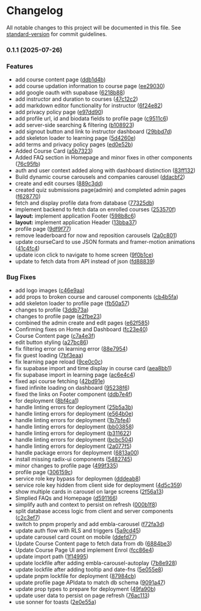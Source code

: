 # Changelog

All notable changes to this project will be documented in this file. See [standard-version](https://github.com/conventional-changelog/standard-version) for commit guidelines.

### 0.1.1 (2025-07-26)


### Features

* add course content page ([ddb1d4b](https://github.com/BITS-Hyderabad-Consulting-Group/Learning-Dashboard/commit/ddb1d4b4e447ece7c436b470b4003bc5f12cc373))
* add course updation information to course page ([ee29030](https://github.com/BITS-Hyderabad-Consulting-Group/Learning-Dashboard/commit/ee29030fb81afba9f8b5f2d764de0dc5c64b5f26))
* add google oauth with supabase ([6218b88](https://github.com/BITS-Hyderabad-Consulting-Group/Learning-Dashboard/commit/6218b8834c6a31a4a300b5dc7f84ff14dde6cb84))
* add instructor and duration to courses ([47c12c2](https://github.com/BITS-Hyderabad-Consulting-Group/Learning-Dashboard/commit/47c12c24f8b6fce5134090817dcc4cfcb2c4b129))
* add markdown editor functionality for instructor ([6f24e82](https://github.com/BITS-Hyderabad-Consulting-Group/Learning-Dashboard/commit/6f24e824ca2f30f5bbcab2c50b33541fe7fe94d5))
* add privacy policy page ([e97dd90](https://github.com/BITS-Hyderabad-Consulting-Group/Learning-Dashboard/commit/e97dd9033253716e5935b126813bb075c238f36d))
* add profile url, id and biodata fields to profile page ([c9511c6](https://github.com/BITS-Hyderabad-Consulting-Group/Learning-Dashboard/commit/c9511c6d95ffd1783282b1f6e06d41bf6c7cc881))
* add server-side searching & filtering ([b108923](https://github.com/BITS-Hyderabad-Consulting-Group/Learning-Dashboard/commit/b1089230316ace7bad943ee50226d4e857108ced))
* add signout button and link to instructor dashboard ([29bbd7d](https://github.com/BITS-Hyderabad-Consulting-Group/Learning-Dashboard/commit/29bbd7d5433413fda4bd0d0c1853219a3a43c17e))
* add skeleton loader to learning page ([5d4260e](https://github.com/BITS-Hyderabad-Consulting-Group/Learning-Dashboard/commit/5d4260e5dd12a17a93797f75e61032fab9faebb2))
* add terms and privacy policy pages ([ed0e52b](https://github.com/BITS-Hyderabad-Consulting-Group/Learning-Dashboard/commit/ed0e52bc3f40a38862eccd9138d44954617c9511))
* Added Course Card ([a5b7323](https://github.com/BITS-Hyderabad-Consulting-Group/Learning-Dashboard/commit/a5b732319398b48af9f50a061b1195e2351a3184))
* Added FAQ section in Homepage and minor fixes in other components ([76c95fb](https://github.com/BITS-Hyderabad-Consulting-Group/Learning-Dashboard/commit/76c95fbdec2089cc51d116923e2ecc287919d266))
* auth and user context added along with dashboard distinction ([83ff132](https://github.com/BITS-Hyderabad-Consulting-Group/Learning-Dashboard/commit/83ff132876ae5aa2dff3700580bb5cb7d348d3a6))
* Build dynamic course carousels and companies carousel ([ddacbf2](https://github.com/BITS-Hyderabad-Consulting-Group/Learning-Dashboard/commit/ddacbf295116573f9b22e6959b17cf1088625596))
* create and edit courses ([889c3dd](https://github.com/BITS-Hyderabad-Consulting-Group/Learning-Dashboard/commit/889c3dd0e1fa728b259d89c5de0d9184111d31f8))
* created quiz submissions page(admin) and completed admin pages ([f628770](https://github.com/BITS-Hyderabad-Consulting-Group/Learning-Dashboard/commit/f628770b8194eb63478a841a5e8a25f9d8e2ed6b))
* fetch and display profile data from database ([77325db](https://github.com/BITS-Hyderabad-Consulting-Group/Learning-Dashboard/commit/77325dba55b609fb54e759b76d195a16cbb0b39f))
* implement backend to fetch data on enrolled courses ([253570f](https://github.com/BITS-Hyderabad-Consulting-Group/Learning-Dashboard/commit/253570f8149b7e75a60fc0b6ddbb661fde37a9ca))
* **layout:** implement application Footer ([598b8c6](https://github.com/BITS-Hyderabad-Consulting-Group/Learning-Dashboard/commit/598b8c67a424b18f734757a5c90d6a793bf16cd0))
* **layout:** implement application Header ([13bba37](https://github.com/BITS-Hyderabad-Consulting-Group/Learning-Dashboard/commit/13bba37628e8d8f8c7f6a16e07358f3b2f629056))
* profile page ([9df9f77](https://github.com/BITS-Hyderabad-Consulting-Group/Learning-Dashboard/commit/9df9f77172a18c271567746579c9e5d1a13639a0))
* remove leaderboard for now and reposition carousels ([2a0c801](https://github.com/BITS-Hyderabad-Consulting-Group/Learning-Dashboard/commit/2a0c8017f984f7af89d86414e609b39a492f4bdc))
* update courseCard to use JSON formats and framer-motion animations ([41c4fc4](https://github.com/BITS-Hyderabad-Consulting-Group/Learning-Dashboard/commit/41c4fc44feeaf9cb1648c6d10bac98c262eb478f))
* update icon click to navigate to home screen ([9f0b1ce](https://github.com/BITS-Hyderabad-Consulting-Group/Learning-Dashboard/commit/9f0b1cef7225f337e3a9175998c1d88d9353c37f))
* update to fetch data from API instead of json ([fd88839](https://github.com/BITS-Hyderabad-Consulting-Group/Learning-Dashboard/commit/fd88839e635194191d28c875bbe5f5663dd2f8c4))


### Bug Fixes

* add logo images ([c46e9aa](https://github.com/BITS-Hyderabad-Consulting-Group/Learning-Dashboard/commit/c46e9aa5c9952485ed27b73cfe1f3d74af1642e7))
* add props to broken course and carousel components ([cb4b5fa](https://github.com/BITS-Hyderabad-Consulting-Group/Learning-Dashboard/commit/cb4b5fa7c682c29d21b77f019d2caed1101f8bf4))
* add skeleton loader to profile page ([fb50a57](https://github.com/BITS-Hyderabad-Consulting-Group/Learning-Dashboard/commit/fb50a572a5ef4f37bb44cedf82c7682472142a32))
* changes to profile ([3ddb73a](https://github.com/BITS-Hyderabad-Consulting-Group/Learning-Dashboard/commit/3ddb73a7a9125010241444529a98cefb7c7c7151))
* changes to profile page ([e2fbe23](https://github.com/BITS-Hyderabad-Consulting-Group/Learning-Dashboard/commit/e2fbe23ebbfb1b5e668d957983b841438da28313))
* combined the admin create and edit pages ([e62f585](https://github.com/BITS-Hyderabad-Consulting-Group/Learning-Dashboard/commit/e62f585ea148ee8879d6902c6f0196da7c3d0d2d))
* Confirming fixes on Home and Dashboard ([fc23e40](https://github.com/BITS-Hyderabad-Consulting-Group/Learning-Dashboard/commit/fc23e4078fbeaa21e05301e12a8a742d1528160c))
* Course Content page ([c7a4e3f](https://github.com/BITS-Hyderabad-Consulting-Group/Learning-Dashboard/commit/c7a4e3ff1e49c0687b9fd64dce4a79fe22f329dc))
* edit button styling ([a27bc86](https://github.com/BITS-Hyderabad-Consulting-Group/Learning-Dashboard/commit/a27bc86a2a28ac2f726b3394e5e8e45b0bc47509))
* fix filtering error on learning error ([88e7954](https://github.com/BITS-Hyderabad-Consulting-Group/Learning-Dashboard/commit/88e7954dc1cc1589ce6dc344c70dcce4aab6ee12))
* fix guest loading ([7bf3eaa](https://github.com/BITS-Hyderabad-Consulting-Group/Learning-Dashboard/commit/7bf3eaa595397e646acc494c5edbb070cc01e32f))
* fix learning page reload ([9ce0c0c](https://github.com/BITS-Hyderabad-Consulting-Group/Learning-Dashboard/commit/9ce0c0c96c7738fbbae7e3d7f9cc4879318501e2))
* fix supabase import and time display in course card ([aea8bb1](https://github.com/BITS-Hyderabad-Consulting-Group/Learning-Dashboard/commit/aea8bb15879ef2daf5526dc363fa35d83ccf52ec))
* fix supabase import in learning page ([ac6e4c4](https://github.com/BITS-Hyderabad-Consulting-Group/Learning-Dashboard/commit/ac6e4c4d25d9b7b831a71ededa8a6e90bf8149bd))
* fixed api course fetching ([42bd91e](https://github.com/BITS-Hyderabad-Consulting-Group/Learning-Dashboard/commit/42bd91e23258080289c34ef15338303988d4995b))
* fixed infinite loading on dashboard ([95238f6](https://github.com/BITS-Hyderabad-Consulting-Group/Learning-Dashboard/commit/95238f69c1e6b9496d42e2968788893bf1eb1418))
* fixed the links on Footer component ([ddb7e4f](https://github.com/BITS-Hyderabad-Consulting-Group/Learning-Dashboard/commit/ddb7e4f302b6c4c57f49fc7578c87f8236c38687))
* for deployment ([8bf4ca1](https://github.com/BITS-Hyderabad-Consulting-Group/Learning-Dashboard/commit/8bf4ca10aa5b234c0e7227845aa7e19d95be0262))
* handle linting errors for deployment ([25b5a3b](https://github.com/BITS-Hyderabad-Consulting-Group/Learning-Dashboard/commit/25b5a3bb953227d2ab201e59f7eab9de0ba92799))
* handle linting errors for deployment ([e564b0e](https://github.com/BITS-Hyderabad-Consulting-Group/Learning-Dashboard/commit/e564b0ede9e56a846817eb2cf3098d10f228fe61))
* handle linting errors for deployment ([1b7bfe4](https://github.com/BITS-Hyderabad-Consulting-Group/Learning-Dashboard/commit/1b7bfe47eb420f84f01ed188b13c26c5f8bb53f4))
* handle linting errors for deployment ([bb03858](https://github.com/BITS-Hyderabad-Consulting-Group/Learning-Dashboard/commit/bb0385834b306246ad45ff689769c2e3d960cfda))
* handle linting errors for deployment ([b311622](https://github.com/BITS-Hyderabad-Consulting-Group/Learning-Dashboard/commit/b31162270c82cf8fde208e5cd40c8e4260cdb488))
* handle linting errors for deployment ([bcbc504](https://github.com/BITS-Hyderabad-Consulting-Group/Learning-Dashboard/commit/bcbc5040d0f76182dbff8d46776a15d8877722f3))
* handle linting errors for deployment ([2a077f5](https://github.com/BITS-Hyderabad-Consulting-Group/Learning-Dashboard/commit/2a077f5d9e6e58e27ac82f70b40a254befb4b4e9))
* handle package errors for deployment ([6813a00](https://github.com/BITS-Hyderabad-Consulting-Group/Learning-Dashboard/commit/6813a00db482eb42226bef38099aca81efd85969))
* install missing radix-ui components ([5482745](https://github.com/BITS-Hyderabad-Consulting-Group/Learning-Dashboard/commit/54827450bfa2e767925942d2ab249ce0be24e4ed))
* minor changes to profile page ([499f335](https://github.com/BITS-Hyderabad-Consulting-Group/Learning-Dashboard/commit/499f3354414bb065d9beaa85e23c3058a6d0a3a2))
* profile page ([306159c](https://github.com/BITS-Hyderabad-Consulting-Group/Learning-Dashboard/commit/306159cc458cc6d662d847ca64f1f2779295aa00))
* service role key bypass for deploymen ([dddeab8](https://github.com/BITS-Hyderabad-Consulting-Group/Learning-Dashboard/commit/dddeab8cded67bc41b35b3d041c1dc3950548554))
* service role key hidden from client side for deployment ([4d5c359](https://github.com/BITS-Hyderabad-Consulting-Group/Learning-Dashboard/commit/4d5c35964245b4653302ea38ace918bbcd0206a3))
* show multiple cards in carousel on large screens ([2f56a13](https://github.com/BITS-Hyderabad-Consulting-Group/Learning-Dashboard/commit/2f56a13fbdbc535fc021c54167ca8d92b1fd49f1))
* Simplied FAQs and Homepage ([d591166](https://github.com/BITS-Hyderabad-Consulting-Group/Learning-Dashboard/commit/d591166b8759bff0a7da128ea7d8ea90ac618698))
* simplify auth and context to persist on refresh ([000b1f8](https://github.com/BITS-Hyderabad-Consulting-Group/Learning-Dashboard/commit/000b1f89a8c8ec14353eb606f8ed94436986725c))
* split database access logic from client and server components ([c2c3ef7](https://github.com/BITS-Hyderabad-Consulting-Group/Learning-Dashboard/commit/c2c3ef713be9029db7ddf877a3dd5edb904303e4))
* switch to pnpm properly and add embla-carousel ([f72fa3d](https://github.com/BITS-Hyderabad-Consulting-Group/Learning-Dashboard/commit/f72fa3d9b820c7d60cb9171e938976133a7e9282))
* update auth flow with RLS and triggers ([5a9cd45](https://github.com/BITS-Hyderabad-Consulting-Group/Learning-Dashboard/commit/5a9cd45bace71d5f3dcac5ed1e13170a598680ab))
* update carousel card count on mobile ([ddefd77](https://github.com/BITS-Hyderabad-Consulting-Group/Learning-Dashboard/commit/ddefd77d153240df64300a22c069eb36a97615bd))
* Update Course Content page to fetch data from db ([6884be3](https://github.com/BITS-Hyderabad-Consulting-Group/Learning-Dashboard/commit/6884be34108a874ab36e14bc188075428da504ee))
* Update Course Page UI and implement Enrol ([fcc86e4](https://github.com/BITS-Hyderabad-Consulting-Group/Learning-Dashboard/commit/fcc86e4f77e7af266e2da94bd22b49d4fa7397d8))
* update import path ([1f14995](https://github.com/BITS-Hyderabad-Consulting-Group/Learning-Dashboard/commit/1f14995c8208d3f69fe640f713c9eb90c40647ed))
* update lockfile after adding embla-carousel-autoplay ([7b8e928](https://github.com/BITS-Hyderabad-Consulting-Group/Learning-Dashboard/commit/7b8e928dbd25860820dc72516f1edbbc6c3bcf63))
* update lockfile after adding tooltip and date-fns ([5e055e8](https://github.com/BITS-Hyderabad-Consulting-Group/Learning-Dashboard/commit/5e055e8c6069be9c4b6e797ba6c9187bc8b703f4))
* update pnpm lockfile for deployment ([87984cb](https://github.com/BITS-Hyderabad-Consulting-Group/Learning-Dashboard/commit/87984cb7c73ca9837c6a50d671e5a16d31e2a8d2))
* update profile page APIdata to match db schema ([9091a47](https://github.com/BITS-Hyderabad-Consulting-Group/Learning-Dashboard/commit/9091a4751775c4268ca1ffb9ad2349059ff0c334))
* update prop types to prepare for deployment ([49fa90b](https://github.com/BITS-Hyderabad-Consulting-Group/Learning-Dashboard/commit/49fa90bc04028b35021babd44ba28822c247145d))
* update user data to persist on page refresh ([76ac113](https://github.com/BITS-Hyderabad-Consulting-Group/Learning-Dashboard/commit/76ac1130214184f16c1a016561b92bea7866ecf6))
* use sonner for toasts ([2e0e55a](https://github.com/BITS-Hyderabad-Consulting-Group/Learning-Dashboard/commit/2e0e55af9f4c24a906f4918693de23c288b4326a))
